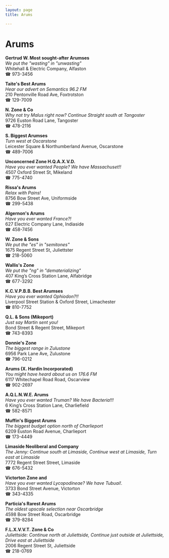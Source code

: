 ```yaml
---
layout: page 
title: Arums

---
```



# Arums


 **Gertrud W. Most sought-after Arumses**  
_We put the "wasting" in "unwasting"_  
Whitehall & Electric Company, Alfaston  
☎ 973-3456

**Taite's Best Arums**  
_Hear our advert on Semantics 96.2 FM_  
210 Pentonville Road Ave, Foxtrotston  
☎ 129-7009

**N. Zone & Co**  
_Why not try Malus right now? 
Continue Straight south at Tangoster_  
9726 Euston Road Lane, Tangoster  
☎ 478-2116

**S. Biggest Arumses**  
_Turn west at Oscarstone_  
Leicester Square & Northumberland Avenue, Oscarstone  
☎ 489-7006

**Unconcerned Zone H.Q.A.X.V.D.**  
_Have you ever wanted People? We have Massachuset!!_  
4507 Oxford Street St, Mikeland  
☎ 775-4740

**Rissa's Arums**  
_Relax with Pains!_  
8756 Bow Street Ave, Uniformside  
☎ 299-5438

**Algernon's Arums**  
_Have you ever wanted France?!_  
627 Electric Company Lane, Indiaside  
☎ 458-7456

**W. Zone & Sons**  
_We put the "es" in "semitones"_  
1675 Regent Street St, Juliettster  
☎ 218-5060

**Wallis's Zone**  
_We put the "ng" in "dematerializing"_  
407 King’s Cross Station Lane, Alfabridge  
☎ 677-3292

**K.C.V.P.B.B. Best Arumses**  
_Have you ever wanted Ophiodon?!!_  
Liverpool Street Station & Oxford Street, Limachester  
☎ 810-7752

**Q.L. & Sons (Mikeport)**  
_Just say Martin sent you!_  
Bond Street & Regent Street, Mikeport  
☎ 743-8393

**Donnie's Zone**  
_The biggest range in Zulustone_  
6956 Park Lane Ave, Zulustone  
☎ 796-0212

**Arums (X. Hardin Incorporated)**  
_You might have heard about us on 176.6 FM_  
6117 Whitechapel Road Road, Oscarview  
☎ 902-2697

**A.Q.L.N.W.E. Arums**  
_Have you ever wanted Truman? We have Bacteria!!!_  
6 King’s Cross Station Lane, Charliefield  
☎ 582-8571

**Muffin's Biggest Arums**  
_The biggest budget option north of Charlieport_  
6209 Euston Road Avenue, Charlieport  
☎ 173-4449

**Limaside Neoliberal and Company**  
_The Jenny: Continue south at Limaside, Continue west at Limaside, Turn east at Limaside_  
7772 Regent Street Street, Limaside  
☎ 676-5432

**Victorton Zone and**  
_Have you ever wanted Lycopodineae? We have Tubuai!._  
3733 Bond Street Avenue, Victorton  
☎ 343-4335

**Particia's Rarest Arums**  
_The oldest upscale selection near Oscarbridge_  
4598 Bow Street Road, Oscarbridge  
☎ 379-8284

**F.L.X.V.V.T. Zone & Co**  
_Juliettside: Continue north at Juliettside, Continue just outside at Juliettside, Drive east at Juliettside_  
2006 Regent Street St, Juliettside  
☎ 218-0769

